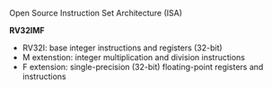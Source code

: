 Open Source Instruction Set Architecture (ISA)

**RV32IMF**
- RV32I: base integer instructions and registers (32-bit)
- M extenstion: integer multiplication and division instructions
- F extension: single-precision (32-bit) floating-point registers and instructions

